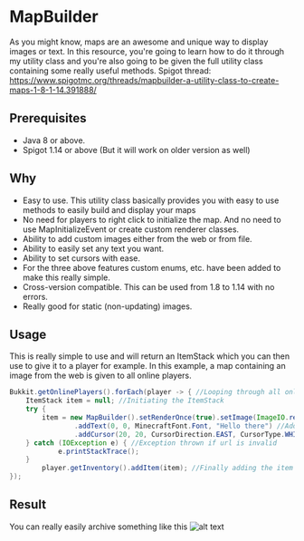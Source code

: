 # MapBuilder
As you might know, maps are an awesome and unique way to display images or text. In this resource, you're going to learn how to do it through my utility class and you're also going to be given the full utility class containing some really useful methods. Spigot thread: https://www.spigotmc.org/threads/mapbuilder-a-utility-class-to-create-maps-1-8-1-14.391888/

## Prerequisites
- Java 8 or above.
- Spigot 1.14 or above (But it will work on older version as well)

## Why
- Easy to use. This utility class basically provides you with easy to use methods to easily build and display your maps
- No need for players to right click to initialize the map. And no need to use MapInitializeEvent or create custom renderer classes.
- Ability to add custom images either from the web or from file.
- Ability to easily set any text you want.
- Ability to set cursors with ease.
- For the three above features custom enums, etc. have been added to make this really simple.
- Cross-version compatible. This can be used from 1.8 to 1.14 with no errors.
- Really good for static (non-updating) images.

## Usage
This is really simple to use and will return an ItemStack which you can then use to give it to a player for example. In this example, a map containing an image from the web is given to all online players.

```java
Bukkit.getOnlinePlayers().forEach(player -> { //Looping through all online players using lambda
    ItemStack item = null; //Initiating the ItemStack
    try { 
        item = new MapBuilder().setRenderOnce(true).setImage(ImageIO.read(new URL("https://site.com/image.png"))) //Initializing the utility class and setting an image as background
                .addText(0, 0, MinecraftFont.Font, "Hello there") //Adding some text with Minecraft default font at 0, 0
                .addCursor(20, 20, CursorDirection.EAST, CursorType.WHITE_DOT).build(); //Adding a cursor (in our case a white dot) to the map
    } catch (IOException e) { //Exception thrown if url is invalid
            e.printStackTrace();
    }
        player.getInventory().addItem(item); //Finally adding the item to the players inventory
});
```

## Result
You can really easily archive something like this
![alt text](https://i.ibb.co/qNnqC6C/Screenshot-1.png)
